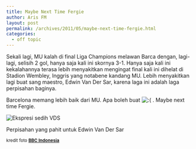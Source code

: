 ```yaml
---
title: Maybe Next Time Fergie
author: Aris FM
layout: post
permalink: /archives/2011/05/maybe-next-time-fergie.html
categories:
  - off topic
---
```

Sekali lagi, MU kalah di final Liga Champions melawan Barca dengan, lagi-lagi, selisih 2 gol, hanya saja kali ini skornya 3-1. Hanya saja kali ini kekalahannya terasa lebih menyakitkan mengingat final kali ini dihelat di Stadion Wembley, Inggris yang notabene kandang MU. Lebih menyakitkan lagi buat sang maestro, Edwin Van Der Sar, karena laga ini adalah laga perpisahan baginya.

Barcelona memang lebih baik dari MU. Apa boleh buat <img src='http://i2.wp.com/cekerholic.com/wp-includes/images/smilies/icon_sad.gif?w=604' alt=':(' class='wp-smiley' data-recalc-dims="1" /> . Maybe next time Fergie.

<div id="attachment_678" class="wp-caption aligncenter" style="width: 986px">
  <img src="http://i2.wp.com/cekerholic.com/wp-content/uploads/2011/05/VDS.jpg?fit=604%2C340" alt="Ekspresi sedih VDS" class="size-full wp-image-678" data-recalc-dims="1" /><p class="wp-caption-text">
    Perpisahan yang pahit untuk Edwin Van Der Sar
  </p>
</div>

<small>kredit foto <a href="http://www.bbc.co.uk/indonesia/multimedia/2011/05/110528_fotochampions.shtml"><strong>BBC Indonesia</strong></a></small>
